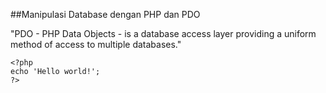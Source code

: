 ##Manipulasi Database dengan PHP dan PDO

"PDO - PHP Data Objects - is a database access layer providing a uniform method of access to multiple databases."


    <?php
    echo 'Hello world!';
    ?>
